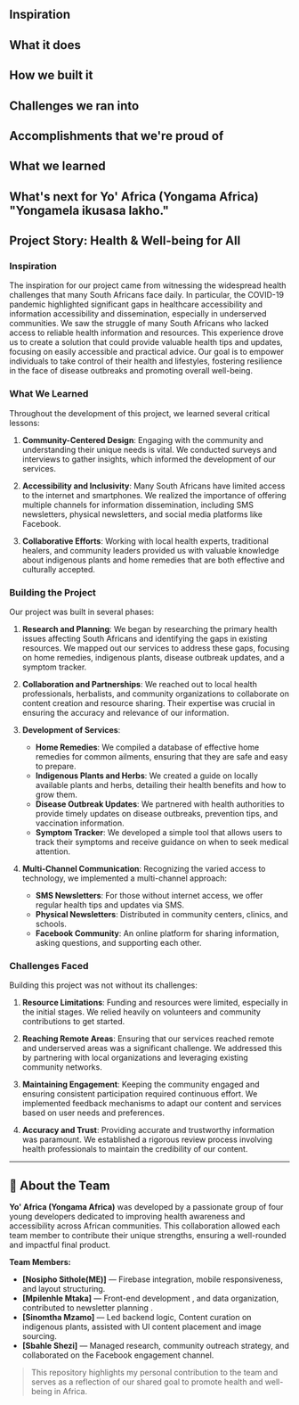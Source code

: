 ## Inspiration

## What it does

## How we built it

## Challenges we ran into

## Accomplishments that we're proud of

## What we learned

## What's next for Yo' Africa (Yongama Africa) "Yongamela ikusasa lakho."

## Project Story: Health & Well-being for All

### Inspiration

The inspiration for our project came from witnessing the widespread health challenges that many South Africans face daily. In particular, the COVID-19 pandemic highlighted significant gaps in healthcare accessibility and information accessibility and dissemination, especially in underserved communities. We saw the struggle of many South Africans who lacked access to reliable health information and resources. This experience drove us to create a solution that could provide valuable health tips and updates, focusing on easily accessible and practical advice. Our goal is to empower individuals to take control of their health and lifestyles, fostering resilience in the face of disease outbreaks and promoting overall well-being.

### What We Learned

Throughout the development of this project, we learned several critical lessons:

1. **Community-Centered Design**: Engaging with the community and understanding their unique needs is vital. We conducted surveys and interviews to gather insights, which informed the development of our services.
   
2. **Accessibility and Inclusivity**: Many South Africans have limited access to the internet and smartphones. We realized the importance of offering multiple channels for information dissemination, including SMS newsletters, physical newsletters, and social media platforms like Facebook.

3. **Collaborative Efforts**: Working with local health experts, traditional healers, and community leaders provided us with valuable knowledge about indigenous plants and home remedies that are both effective and culturally accepted.

### Building the Project

Our project was built in several phases:

1. **Research and Planning**: We began by researching the primary health issues affecting South Africans and identifying the gaps in existing resources. We mapped out our services to address these gaps, focusing on home remedies, indigenous plants, disease outbreak updates, and a symptom tracker.

2. **Collaboration and Partnerships**: We reached out to local health professionals, herbalists, and community organizations to collaborate on content creation and resource sharing. Their expertise was crucial in ensuring the accuracy and relevance of our information.

3. **Development of Services**:
   - **Home Remedies**: We compiled a database of effective home remedies for common ailments, ensuring that they are safe and easy to prepare.
   - **Indigenous Plants and Herbs**: We created a guide on locally available plants and herbs, detailing their health benefits and how to grow them.
   - **Disease Outbreak Updates**: We partnered with health authorities to provide timely updates on disease outbreaks, prevention tips, and vaccination information.
   - **Symptom Tracker**: We developed a simple tool that allows users to track their symptoms and receive guidance on when to seek medical attention.

4. **Multi-Channel Communication**: Recognizing the varied access to technology, we implemented a multi-channel approach:
   - **SMS Newsletters**: For those without internet access, we offer regular health tips and updates via SMS.
   - **Physical Newsletters**: Distributed in community centers, clinics, and schools.
   - **Facebook Community**: An online platform for sharing information, asking questions, and supporting each other.

### Challenges Faced

Building this project was not without its challenges:

1. **Resource Limitations**: Funding and resources were limited, especially in the initial stages. We relied heavily on volunteers and community contributions to get started.
   
2. **Reaching Remote Areas**: Ensuring that our services reached remote and underserved areas was a significant challenge. We addressed this by partnering with local organizations and leveraging existing community networks.

3. **Maintaining Engagement**: Keeping the community engaged and ensuring consistent participation required continuous effort. We implemented feedback mechanisms to adapt our content and services based on user needs and preferences.

4. **Accuracy and Trust**: Providing accurate and trustworthy information was paramount. We established a rigorous review process involving health professionals to maintain the credibility of our content.

---

## 👥 About the Team

**Yo' Africa (Yongama Africa)** was developed by a passionate group of four young developers dedicated to improving health awareness and accessibility across African communities. This collaboration allowed each team member to contribute their unique strengths, ensuring a well-rounded and impactful final product.

**Team Members:**

- **[Nosipho Sithole(ME)]** — Firebase integration, mobile responsiveness, and layout structuring.
- **[Mpilenhle Mtaka]** —  Front-end development , and data organization, contributed to newsletter planning .
- **[Sinomtha Mzamo]** —  Led backend logic,  Content curation on indigenous plants, assisted with UI content placement and image sourcing.
- **[Sbahle Shezi]** — Managed research, community outreach strategy, and collaborated on the Facebook engagement channel.

> This repository highlights my personal contribution to the team and serves as a reflection of our shared goal to promote health and well-being in Africa.
